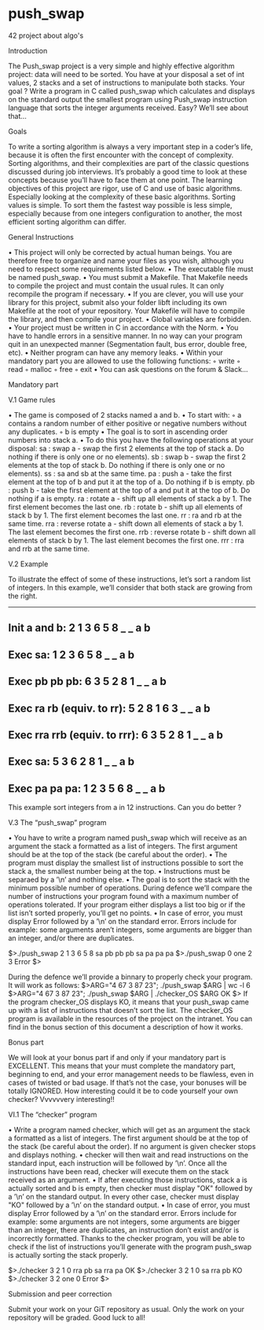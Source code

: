 # push_swap
42 project about algo's

Introduction

The Push_swap project is a very simple and highly effective algorithm project: data will
need to be sorted. You have at your disposal a set of int values, 2 stacks and a set of
instructions to manipulate both stacks.
Your goal ? Write a program in C called push_swap which calculates and displays
on the standard output the smallest program using Push_swap instruction language that
sorts the integer arguments received.
Easy?
We’ll see about that...


Goals

To write a sorting algorithm is always a very important step in a coder’s life, because it
is often the first encounter with the concept of complexity.
Sorting algorithms, and their complexities are part of the classic questions discussed
during job interviews. It’s probably a good time to look at these concepts because you’ll
have to face them at one point.
The learning objectives of this project are rigor, use of C and use of basic algorithms.
Especially looking at the complexity of these basic algorithms.
Sorting values is simple. To sort them the fastest way possible is less simple, especially
because from one integers configuration to another, the most efficient sorting algorithm
can differ.


General Instructions

• This project will only be corrected by actual human beings. You are therefore free
to organize and name your files as you wish, although you need to respect some
requirements listed below.
• The executable file must be named push_swap.
• You must submit a Makefile. That Makefile needs to compile the project and
must contain the usual rules. It can only recompile the program if necessary.
• If you are clever, you will use your library for this project, submit also your folder
libft including its own Makefile at the root of your repository. Your Makefile
will have to compile the library, and then compile your project.
• Global variables are forbidden.
• Your project must be written in C in accordance with the Norm.
• You have to handle errors in a sensitive manner. In no way can your program quit
in an unexpected manner (Segmentation fault, bus error, double free, etc).
• Neither program can have any memory leaks.
• Within your mandatory part you are allowed to use the following functions:
◦ write
◦ read
◦ malloc
◦ free
◦ exit
• You can ask questions on the forum & Slack...

Mandatory part

V.1 Game rules

• The game is composed of 2 stacks named a and b.
• To start with:
◦ a contains a random number of either positive or negative numbers without
any duplicates.
◦ b is empty
• The goal is to sort in ascending order numbers into stack a.
• To do this you have the following operations at your disposal:
sa : swap a - swap the first 2 elements at the top of stack a. Do nothing if there
is only one or no elements).
sb : swap b - swap the first 2 elements at the top of stack b. Do nothing if there
is only one or no elements).
ss : sa and sb at the same time.
pa : push a - take the first element at the top of b and put it at the top of a. Do
nothing if b is empty.
pb : push b - take the first element at the top of a and put it at the top of b. Do
nothing if a is empty.
ra : rotate a - shift up all elements of stack a by 1. The first element becomes
the last one.
rb : rotate b - shift up all elements of stack b by 1. The first element becomes
the last one.
rr : ra and rb at the same time.
rra : reverse rotate a - shift down all elements of stack a by 1. The last element
becomes the first one.
rrb : reverse rotate b - shift down all elements of stack b by 1. The last element
becomes the first one.
rrr : rra and rrb at the same time.

V.2 Example

To illustrate the effect of some of these instructions, let’s sort a random list of integers.
In this example, we’ll consider that both stack are growing from the right.

----------------------------------------------------------------------------------------------------------
Init a and b:
2
1
3
6
5
8
_ _
a b
----------------------------------------------------------------------------------------------------------
Exec sa:
1
2
3
6
5
8
_ _
a b
----------------------------------------------------------------------------------------------------------
Exec pb pb pb:
6 3
5 2
8 1
_ _
a b
----------------------------------------------------------------------------------------------------------
Exec ra rb (equiv. to rr):
5 2
8 1
6 3
_ _
a b
----------------------------------------------------------------------------------------------------------
Exec rra rrb (equiv. to rrr):
6 3
5 2
8 1
_ _
a b
----------------------------------------------------------------------------------------------------------
Exec sa:
5 3
6 2
8 1
_ _
a b
----------------------------------------------------------------------------------------------------------
Exec pa pa pa:
1
2
3
5
6
8
_ _
a b
----------------------------------------------------------------------------------------------------------
This example sort integers from a in 12 instructions. Can you do better ?

V.3 The “push_swap” program

• You have to write a program named push_swap which will receive as an argument
the stack a formatted as a list of integers. The first argument should be at the top
of the stack (be careful about the order).
• The program must display the smallest list of instructions possible to sort the stack
a, the smallest number being at the top.
• Instructions must be separaed by a ’\n’ and nothing else.
• The goal is to sort the stack with the minimum possible number of operations.
During defence we’ll compare the number of instructions your program found with
a maximum number of operations tolerated. If your program either displays a list
too big or if the list isn’t sorted properly, you’ll get no points.
• In case of error, you must display Error followed by a ’\n’ on the standard error.
Errors include for example: some arguments aren’t integers, some arguments are
bigger than an integer, and/or there are duplicates.

$>./push_swap 2 1 3 6 5 8
sa
pb
pb
pb
sa
pa
pa
pa
$>./push_swap 0 one 2 3
Error
$>

During the defence we’ll provide a binnary to properly check your program. It will
work as follows:
$>ARG="4 67 3 87 23"; ./push_swap $ARG | wc -l
6
$>ARG="4 67 3 87 23"; ./push_swap $ARG | ./checker_OS $ARG
OK
$>
If the program checker_OS displays KO, it means that your push_swap came up with
a list of instructions that doesn’t sort the list. The checker_OS program is available in
the resources of the project on the intranet. You can find in the bonus section of this
document a description of how it works.

Bonus part

We will look at your bonus part if and only if your mandatory part is EXCELLENT.
This means that your must complete the mandatory part, beginning to end, and your
error management needs to be flawless, even in cases of twisted or bad usage. If that’s
not the case, your bonuses will be totally IGNORED.
How interesting could it be to code yourself your own checker? Vvvvvvery interesting!!

VI.1 The “checker” program

• Write a program named checker, which will get as an argument the stack a formatted as a list of integers. The first argument should be at the top of the stack
(be careful about the order). If no argument is given checker stops and displays
nothing.
• checker will then wait and read instructions on the standard input, each instruction
will be followed by ’\n’. Once all the instructions have been read, checker will
execute them on the stack received as an argument.
• If after executing those instructions, stack a is actually sorted and b is empty, then
checker must display "OK" followed by a ’\n’ on the standard output. In every
other case, checker must display "KO" followed by a ’\n’ on the standard output.
• In case of error, you must display Error followed by a ’\n’ on the standard error.
Errors include for example: some arguments are not integers, some arguments are
bigger than an integer, there are duplicates, an instruction don’t exist and/or is
incorrectly formatted.
Thanks to the checker program, you will be able to check if the
list of instructions you’ll generate with the program push_swap is
actually sorting the stack properly.

$>./checker 3 2 1 0
rra
pb
sa
rra
pa
OK
$>./checker 3 2 1 0
sa
rra
pb
KO
$>./checker 3 2 one 0
Error
$>

Submission and peer correction

Submit your work on your GiT repository as usual. Only the work on your repository
will be graded.
Good luck to all!
